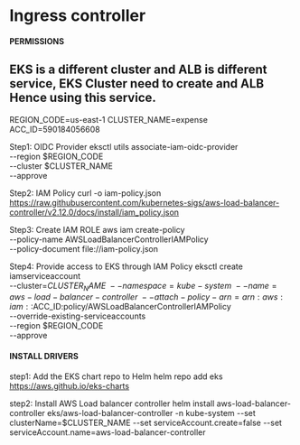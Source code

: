 # Ingress controller

#### PERMISSIONS ##############
## EKS is a different cluster and ALB is different service, EKS Cluster need to create and ALB Hence using this service.
REGION_CODE=us-east-1
CLUSTER_NAME=expense
ACC_ID=590184056608

Step1: OIDC Provider
eksctl utils associate-iam-oidc-provider \
    --region $REGION_CODE \
    --cluster $CLUSTER_NAME \
    --approve

Step2: IAM Policy
curl -o iam-policy.json https://raw.githubusercontent.com/kubernetes-sigs/aws-load-balancer-controller/v2.12.0/docs/install/iam_policy.json

Step3: Create IAM ROLE
aws iam create-policy \
    --policy-name AWSLoadBalancerControllerIAMPolicy \
    --policy-document file://iam-policy.json

Step4: Provide access to EKS through IAM Policy
eksctl create iamserviceaccount \
--cluster=$CLUSTER_NAME \
--namespace=kube-system \
--name=aws-load-balancer-controller \
--attach-policy-arn=arn:aws:iam::$ACC_ID:policy/AWSLoadBalancerControllerIAMPolicy \
--override-existing-serviceaccounts \
--region $REGION_CODE \
--approve

#### INSTALL DRIVERS ##############

step1: Add the EKS chart repo to Helm
helm repo add eks https://aws.github.io/eks-charts

step2: Install AWS Load balancer controller
helm install aws-load-balancer-controller eks/aws-load-balancer-controller -n kube-system --set clusterName=$CLUSTER_NAME --set serviceAccount.create=false --set serviceAccount.name=aws-load-balancer-controller